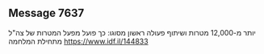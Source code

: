 ## Message 7637

יותר מ-12,000 מטרות ושיתוף פעולה ראשון מסוגו:
כך פועל מפעל המטרות של צה"ל מתחילת המלחמה
https://www.idf.il/144833

